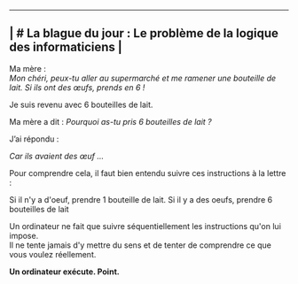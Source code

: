------------------------------------------------------------------
| # La blague du jour : Le problème de la logique des informaticiens |
-------------------------------------------------------------------

Ma mère :  
_Mon chéri, peux-tu aller au supermarché et me ramener une bouteille de lait. Si ils ont des œufs, prends en 6 !_

Je suis revenu avec 6 bouteilles de lait.

Ma mère a dit : 
_Pourquoi as-tu pris 6 bouteilles de lait ?_

J’ai répondu :

_Car ils avaient des œuf …_


Pour comprendre cela, il faut bien entendu suivre ces instructions à la lettre :

Si il n'y a d'oeuf, prendre 1 bouteille de lait.
Si il y a des oeufs, prendre 6 bouteilles de lait

Un ordinateur ne fait que suivre séquentiellement les instructions qu'on lui impose.  
Il ne tente jamais d'y mettre du sens et de tenter de comprendre ce que vous voulez réellement. 

__Un ordinateur exécute. Point.__
